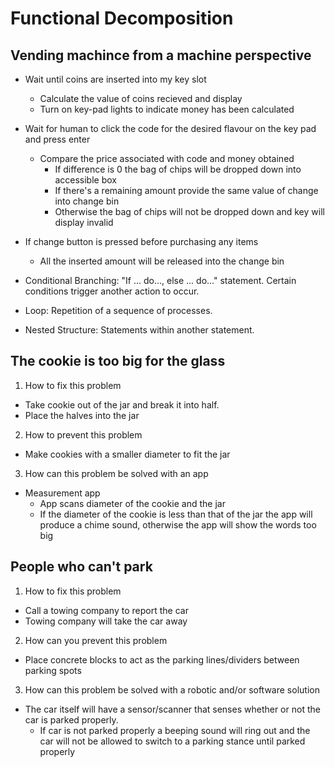 #  Functional Decomposition

##  Vending machince from a machine perspective
  - Wait until coins are inserted into my key slot
    - Calculate the value of coins recieved and display
    - Turn on key-pad lights to indicate money has been calculated
  - Wait for human to click the code for the desired flavour on the key pad and press enter
    - Compare the price associated with code and money obtained
      - If difference is 0 the bag of chips will be dropped down into accessible box
      - If there's a remaining amount provide the same value of change into change bin
      - Otherwise the bag of chips will not be dropped down and key will display invalid
  - If change button is pressed before purchasing any items
      - All the inserted amount will be released into the change bin
      
  - Conditional Branching: "If ... do..., else ... do..." statement. Certain conditions trigger another action to occur.
  - Loop: Repetition of a sequence of processes.
  - Nested Structure: Statements within another statement.
  
##  The cookie is too big for the glass
1. How to fix this problem
  - Take cookie out of the jar and break it into half. 
  - Place the halves into the jar
2. How to prevent this problem
  - Make cookies with a smaller diameter to fit the jar
3. How can this problem be solved with an app
  - Measurement app
    - App scans diameter of the cookie and the jar
    - If the diameter of the cookie is less than that of the jar the app will produce a chime sound, 
      otherwise the app will show the words too big
     
##  People who can't park
1. How to fix this problem
  - Call a towing company to report the car
  - Towing company will take the car away
2. How can you prevent this problem
  - Place concrete blocks to act as the parking lines/dividers between parking spots
3. How can this problem be solved with a robotic and/or software solution
  - The car itself will have a sensor/scanner that senses whether or not the car is parked properly.
    - If car is not parked properly a beeping sound will ring out and the car will not be allowed to switch to a parking stance
      until parked properly



  
